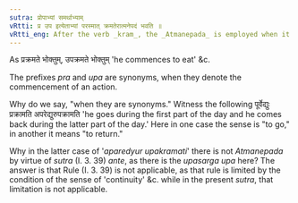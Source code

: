 ```yaml
---
sutra: प्रोपाभ्यां समर्थाभ्याम्
vRtti: प्र उप इत्येताभ्यां परस्मात् क्रमतेरात्मनेपदं भवति ॥
vRtti_eng: After the verb _kram_, the _Atmanepada_ is employed when it is preceded by _pra_ and _upa_, both conveying the same sense; viz. that of \"beginning an action.\"
---
```

As प्रक्रमते भोक्तुम्, उपक्रमते भोक्तुम् 'he commences to eat' &c.

The prefixes _pra_ and _upa_ are synonyms, when they denote the commencement of an action.

Why do we say, "when they are synonyms." Witness the following पूर्वेद्युः प्रक्रामति अपरेद्युरुपक्रामति 'he goes during the first part of the day and he comes back during the latter part of the day.' Here in one case the sense is "to go," in another it means "to return."

Why in the latter case of '_aparedyur_ _upakramati_' there is not _Atmanepada_ by virtue of _sutra_ (I. 3. 39) _ante_, as there is the _upasarga_ _upa_ here? The answer is that Rule (I. 3. 39) is not applicable, as that rule is limited by the condition of the sense of 'continuity' &c. while in the present _sutra_, that limitation is not applicable.
